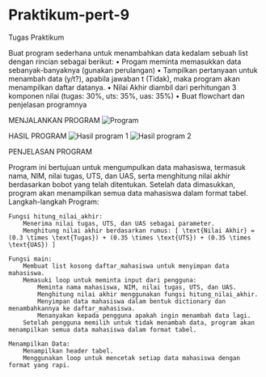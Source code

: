 # Praktikum-pert-9
Tugas Praktikum

Buat program sederhana untuk menambahkan data kedalam sebuah
list dengan rincian sebagai berikut:
• Progam meminta memasukkan data sebanyak-banyaknya (gunakan
perulangan)
• Tampilkan pertanyaan untuk menambah data (y/t?), apabila jawaban
t (Tidak), maka program akan menampilkan daftar datanya. • Nilai Akhir diambil dari perhitungan 3 komponen nilai (tugas: 30%,
uts: 35%, uas: 35%)
• Buat flowchart dan penjelasan programnya

MENJALANKAN PROGRAM
![Program](https://github.com/user-attachments/assets/c73377f7-fe6f-4e46-8fb6-d2ddceeea9bd)

HASIL PROGRAM
![Hasil program 1](https://github.com/user-attachments/assets/2dc1446a-a194-4ef3-901e-92375e15e40f)
![Hasil program 2](https://github.com/user-attachments/assets/18da5f01-cd2d-444c-a490-eb127418ba40)

PENJELASAN PROGRAM

Program ini bertujuan untuk mengumpulkan data mahasiswa, termasuk nama, NIM, nilai tugas, UTS, dan UAS, serta menghitung nilai akhir berdasarkan bobot yang telah ditentukan. Setelah data dimasukkan, program akan menampilkan semua data mahasiswa dalam format tabel.
Langkah-langkah Program:

    Fungsi hitung_nilai_akhir:
        Menerima nilai tugas, UTS, dan UAS sebagai parameter.
        Menghitung nilai akhir berdasarkan rumus: [ \text{Nilai Akhir} = (0.3 \times \text{Tugas}) + (0.35 \times \text{UTS}) + (0.35 \times \text{UAS}) ]

    Fungsi main:
        Membuat list kosong daftar_mahasiswa untuk menyimpan data mahasiswa.
        Memasuki loop untuk meminta input dari pengguna:
            Meminta nama mahasiswa, NIM, nilai tugas, UTS, dan UAS.
            Menghitung nilai akhir menggunakan fungsi hitung_nilai_akhir.
            Menyimpan data mahasiswa dalam bentuk dictionary dan menambahkannya ke daftar_mahasiswa.
            Menanyakan kepada pengguna apakah ingin menambah data lagi.
        Setelah pengguna memilih untuk tidak menambah data, program akan menampilkan semua data mahasiswa dalam format tabel.

    Menampilkan Data:
        Menampilkan header tabel.
        Menggunakan loop untuk mencetak setiap data mahasiswa dengan format yang rapi.



